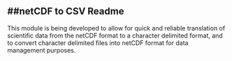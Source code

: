 ##netCDF to CSV Readme
----
This module is being developed to allow for quick and reliable translation of scientific data from the netCDF format to a character delimited format, and to convert character delimited files into netCDF format for data management purposes.
